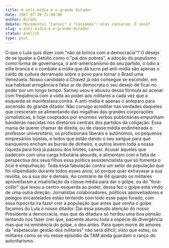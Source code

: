 ```yaml
---
title: A anti-mídia e o grande ditador
date: 2007-07-30 21:00:00
author: Biradi
debate: Movimentos "Cansei" e "Cansamos": eles cansaram. E você?
slug: a-anti-midia-e-o-grande-ditador
status: publish 
type: post
---
```


O que o Lula quis dizer com "não se brinca com a democracia"? O desejo de se igualar a Getúlio como o "pai dos pobres", a adoção do populismo como forma de governança, o anti-americanismo do seu partido, o ódio a elite branca e o combate a mídia que dá lucro pel anti-mídia são apenas o caldo de cultura derramado sobre o povo para tornar o Brasil uma Venezuela. Nosso candidato a Chavez já não consegue se esconder, em sua habitual arrogância e falso ar de democrata o seu desejo de ficar no poder por um longo tempo. Sarney usou e abusou dessa fórmula ao acenar com freqüência com a volta ao poder aos militares a cada vez que a esquerda se manifestava contra. A anti-mídia é apenas o anteparo para ascensão do grande ditador. Não consigo acreditar nas verdades daqueles que cresceram se alimentando das migalhas das grandes corporações jornalísticas, e hoje cooptados por enormes verbas publicitárias empunham bandeiras nascidas nos diretórios centrais dos partidos da coligação. Essa mania de querer chamar de direita, ou de classe média endinheirada o professor universitário, os profissionais liberais e autônomos, os pequenos empresários lojistas, e todos que estão dando o seu sangue para que banqueiros encham as burras de dinheiro, e outros levem toda a nossa riqueza para fora já passou dos limites, cansei. Acusar aqueles que padecem com uma carga tributária absurda, e alimentam com a falta de perspectiva dos seus filhos essa política assistencialista que só fomenta o ócio é empulhação. Toda essa fabulação contra um setor da população que foi vilipendiado durante todos esses anos, só porque quer extravasar a sua revolta, ou a sua dor é demais. Ao contrário de 64 quando os militares aproveitaram a insatisfação da classe média para dar o golpe, ou do "fora-collor" que levou a centro-esquerda ao poder, dessa fez o golpe está vindo de uma outra direção. Jornalistas colaboradores, políticos aproveitadores e pelegos encastelados estão tentando com todo esse papo furado, com essa hipócrita ira fazer crer a população que antes que venha o golpe façamos do Lula o nosso ditador. Daí essa pseudo atenção do nosso Presidente a democracia, mas que da ditadura só herdou uma boa pensão tentando nos fazer crer que, paciente aturou toda a espécie de divergência mas que na eminência do golpe, o deu antes. Para quem morre de amores da "espetacular gestão dos militares" não será difícil, visto que estes, os militares como se viu nesse episódio da TAM ainda guardam o ranço do autoritarismo.
